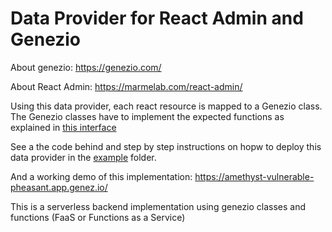 # Data Provider for React Admin and Genezio

About genezio: https://genezio.com/

About React Admin: https://marmelab.com/react-admin/


Using this data provider, each react resource is mapped to a Genezio class. The Genezio classes have to implement the expected functions as explained in [this interface](https://github.com/Genez-io/react-admin-genezio/blob/main/example/server/DataProvider.ts)

See a the code behind and step by step instructions on hopw to deploy this data provider in the [example](https://github.com/Genez-io/react-admin-genezio/tree/main/example) folder.

And a working demo of this implementation: https://amethyst-vulnerable-pheasant.app.genez.io/

This is a serverless backend implementation using genezio classes and functions (FaaS or Functions as a Service)
